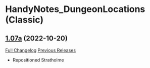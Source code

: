 # HandyNotes_DungeonLocations (Classic)

## [1.07a](https://github.com/Caliaha/HandyNotes_DungeonLocations-classic/tree/1.07a) (2022-10-20)
[Full Changelog](https://github.com/Caliaha/HandyNotes_DungeonLocations-classic/compare/1.07...1.07a) [Previous Releases](https://github.com/Caliaha/HandyNotes_DungeonLocations-classic/releases)

- Repositioned Stratholme  
